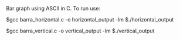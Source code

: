 Bar graph using ASCII in C.
To run use:

$gcc barra_horizontal.c -o horizontal_output  -lm
$./horizontal_output

$gcc barra_vertical.c -o vertical_output -lm
$./vertical_output

